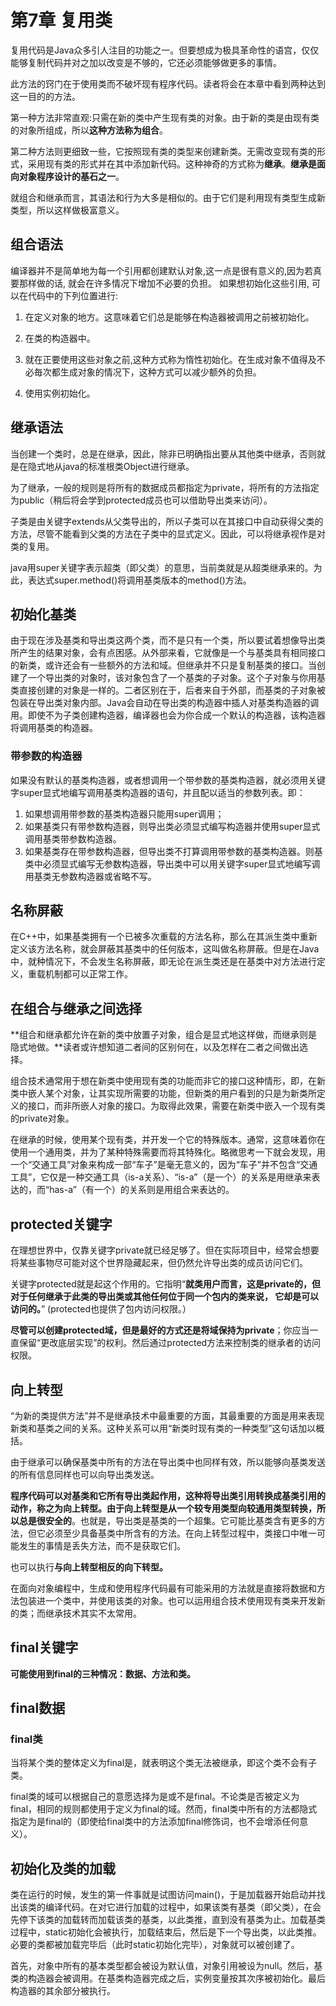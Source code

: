 # 第7章 复用类

复用代码是Java众多引人注目的功能之一。但要想成为极具革命性的语宫，仅仅能够复制代码并对之加以改变是不够的，它还必须能够做更多的事情。

此方法的窍门在于使用类而不破坏现有程序代码。读者将会在本章中看到两种达到这一目的的方法。

第一种方法非常直观:只需在新的类中产生现有类的对象。由于新的类是由现有类的对象所组成，所以**这种方法称为组合**。

第二种方法则更细致一些，它按照现有类的类型来创建新类。无需改变现有类的形式，采用现有类的形式并在其中添加新代码。这种神奇的方式称为**继承**。**继承是面向对象程序设计的基石之一**。

就组合和继承而言，其语法和行为大多是相似的。由于它们是利用现有类型生成新类型，所以这样做极富意义。

## 组合语法

编译器并不是简单地为每一个引用都创建默认对象,这一点是很有意义的,因为若真要那样做的话, 就会在许多情况下增加不必要的负担。 如果想初始化这些引用, 可以在代码中的下列位置进行:

1. 在定义对象的地方。这意味着它们总是能够在构造器被调用之前被初始化。

2. 在类的构造器中。

3. 就在正要使用这些对象之前,这种方式称为惰性初始化。在生成对象不值得及不必毎次都生成对象的情况下，这种方式可以减少额外的负担。

4. 使用实例初始化。

## 继承语法

当创建一个类时，总是在继承，因此，除非已明确指出要从其他类中继承，否则就是在隐式地从java的标准根类Object进行继承。

为了继承，一般的规则是将所有的数据成员都指定为private，将所有的方法指定为public（稍后将会学到protected成员也可以借助导出类来访问）。

子类是由关键字extends从父类导出的，所以子类可以在其接口中自动获得父类的方法，尽管不能看到父类的方法在子类中的显式定义。因此，可以将继承视作是对类的复用。

java用super关键字表示超类（即父类）的意思，当前类就是从超类继承来的。为此，表达式super.method()将调用基类版本的method()方法。

## 初始化基类

由于现在涉及基类和导出类这两个类，而不是只有一个类，所以要试着想像导出类所产生的结果对象，会有点困感。从外部来看，它就像是一个与基类具有相同接口的新类，或许还会有一些额外的方法和域。但继承并不只是复制基类的接口。当创建了一个导出类的对象时，该对象包含了一个基类的子对象。这个子对象与你用基类直接创建的对象是一样的。二者区别在于，后者来自于外部，而基类的子对象被包装在导出类对象内部。Java会自动在导出类的构造器中插人对基类构造器的调用。即使不为子类创建构造器，编译器也会为你合成一个默认的构造器，该构造器将调用基类的构造器。

### 带参数的构造器

如果没有默认的基类构造器，或者想调用一个带参数的基类构造器，就必须用关键字super显式地编写调用基类构造器的语句，并且配以适当的参数列表。即：

1.  如果想调用带参数的基类构造器只能用super调用；
2.  如果基类只有带参数构造器，则导出类必须显式编写构造器并使用super显式调用基类带参数构造器。
3.  如果基类存在带参数构造器，但导出类不打算调用带参数的基类构造器。则基类中必须显式编写无参数构造器，导出类中可以用关键字super显式地编写调用基类无参数构造器或省略不写。

## 名称屏蔽

在C++中，如果基类拥有一个已被多次重载的方法名称，那么在其派生类中重新定义该方法名称，就会屏蔽其基类中的任何版本，这叫做名称屏蔽。但是在Java中，就种情况下，不会发生名称屏蔽，即无论在派生类还是在基类中对方法进行定义，重载机制都可以正常工作。

## 在组合与继承之间选择

**组合和继承都允许在新的类中放置子对象，组合是显式地这样做，而继承则是隐式地做。**读者或许想知道二者间的区别何在，以及怎样在二者之间做出选择。

组合技术通常用于想在新类中使用现有类的功能而非它的接口这种情形，即，在新类中嵌人某个对象，让其实现所需要的功能，但新类的用户看到的只是为新类所定义的接口，而非所嵌人对象的接口。为取得此效果，需要在新类中嵌入一个现有类的private对象。

在继承的时候，使用某个现有类，并开发一个它的特殊版本。通常，这意味着你在使用一个通用类，并为了某种特殊需要而将其特殊化。略微思考一下就会发现，用一个“交通工具”对象来构成一部“车子”是毫无意义的，因为“车子”并不包含“交通工具”，它仅是一种交通工具（is-a关系）、“is-a”（是一个）的关系是用继承来表达的，而“has-a”（有一个）的关系则是用组合来表达的。

## protected关键字

在理想世界中，仅靠关键字private就已经足够了。但在实际项目中，经常会想要将某些事物尽可能对这个世界隐藏起来，但仍然允许导出类的成员访问它们。

关键字protected就是起这个作用的。它指明“**就类用户而言，这是private的，但对于任何继承于此类的导出类或其他任何位于同一个包内的类来说， 它却是可以访问的。**” (protected也提供了包内访问权限。）

**尽管可以创建protected域，但是最好的方式还是将域保持为private**；你应当一直保留“更改底层实现”的权利。然后通过protected方法来控制类的继承者的访问权限。

## 向上转型

“为新的类提供方法”并不是继承技术中最重要的方面，其最重要的方面是用来表现新类和基类之间的关系。这种关系可以用“新类时现有类的一种类型”这句话加以概括。

由于继承可以确保基类中所有的方法在导出类中也同样有效，所以能够向基类发送的所有信息同样也可以向导出类发送。

**程序代码可以对基类和它所有导出类起作用，这种将导出类引用转换成基类引用的动作，称之为向上转型。**由于向上转型是从一个较专用类型向较通用类型转换，所以**总是很安全的**。也就是，导出类是基类的一个超集。它可能比基类含有更多的方法，但它必须至少具备基类中所含有的方法。在向上转型过程中，类接口中唯一可能发生的事情是丢失方法，而不是获取它们。

也可以执行**与向上转型相反的向下转型。**

在面向对象编程中，生成和使用程序代码最有可能采用的方法就是直接将数据和方法包装进一个类中，并使用该类的对象。也可以运用组合技术使用现有类来开发新的类；而继承技术其实不太常用。

## final关键字

**可能使用到final的三种情况：数据、方法和类。**

## final数据



### final类

当将某个类的整体定义为final是，就表明这个类无法被继承，即这个类不会有子类。

final类的域可以根据自己的意愿选择为是或不是final。不论类是否被定义为final，相同的规则都使用于定义为final的域。然而，final类中所有的方法都隐式指定为是final的（即使给final类中的方法添加final修饰词，也不会增添任何意义）。

## 初始化及类的加载

类在运行的时候，发生的第一件事就是试图访问main()，于是加载器开始启动并找出该类的编译代码。在对它进行加载的过程中，如果该类有基类（即父类），在会先停下该类的加载转而加载该类的基类，以此类推，直到没有基类为止。加载基类过程中，static初始化会被执行，加载结束后，然后是下一个导出类，以此类推。必要的类都被加载完毕后（此时static初始化完毕），对象就可以被创建了。

首先，对象中所有的基本类型都会被设为默认值，对象引用被设为null。然后，基类的构造器会被调用。在基类构造器完成之后，实例变量按其次序被初始化。最后构造器的其余部分被执行。

